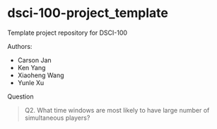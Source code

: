 # dsci-100-project_template
Template project repository for DSCI-100

Authors:
- Carson Jan
- Ken Yang
- Xiaoheng Wang
- Yunle Xu

Question
> Q2. What time windows are most likely to have large number of simultaneous players?
